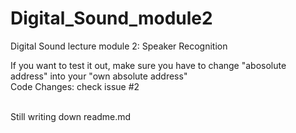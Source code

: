 # Digital_Sound_module2
Digital Sound lecture module 2: Speaker Recognition

If you want to test it out, make sure you have to change "abosolute address" into your "own absolute address" <br>
Code Changes: check issue #2<br><br>

Still writing down readme.md
